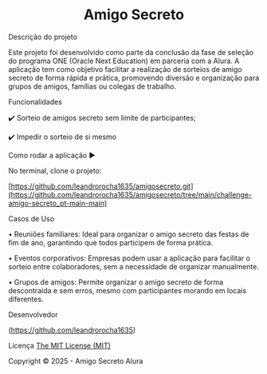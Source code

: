 <h1 align="center"> Amigo Secreto </h1>

Descrição do projeto

Este projeto foi desenvolvido como parte da conclusão da fase de seleção do programa ONE (Oracle Next Education) em parceria com a Alura. A aplicação tem como objetivo facilitar a realização de sorteios de amigo secreto de forma rápida e prática, promovendo diversão e organização para grupos de amigos, famílias ou colegas de trabalho.

Funcionalidades

✔️ Sorteio de amigos secreto sem limite de participantes;

✔️ Impedir o sorteio de si mesmo



Como rodar a aplicação ▶️

No terminal, clone o projeto:

[https://github.com/leandrorocha1635/amigosecreto.git](https://github.com/leandrorocha1635/amigosecreto/tree/main/challenge-amigo-secreto_pt-main-main)



Casos de Uso

• Reuniões familiares: Ideal para organizar o amigo secreto das festas de fim de ano, garantindo que todos participem de forma prática.

• Eventos corporativos: Empresas podem usar a aplicação para facilitar o sorteio entre colaboradores, sem a necessidade de organizar manualmente.

• Grupos de amigos: Permite organizar o amigo secreto de forma descontraída e sem erros, mesmo com participantes morando em locais diferentes.


Desenvolvedor

(https://github.com/leandrorocha1635)


Licença
[The MIT License (MIT)](https://github.com/leandrorocha1635)

Copyright ©️ 2025 - Amigo Secreto Alura
